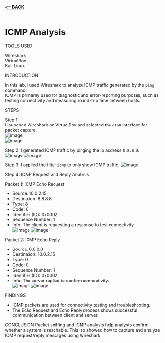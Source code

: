 [**<= BACK**](packetsniffing.md)<br><br>
# ICMP Analysis

TOOLS USED

Wireshark\
VirtualBox\
Kali Linux

INTRODUCTION

In this lab, I used Wireshark to analyze ICMP traffic generated by the `ping` command.  
ICMP is primarily used for diagnostic and error-reporting purposes, such as testing connectivity and measuring round-trip time between hosts.  

STEPS

Step 1:  
I launched Wireshark on VirtualBox and selected the `eth0` interface for packet capture.  
![image](image01.jpg)\
![image](image03.jpg)

Step 2: 
I generated ICMP traffic by pinging the ip address `8.8.8.8`.  
![image](icmp01.jpg)
![image](icmp02.jpg)

Step 3:
I applied the filter `icmp` to only show ICMP traffic.
![image](icmp03.jpg)

Step 4: ICMP Request and Reply Analysis

Packet 1: ICMP Echo Request 
- Source: 10.0.2.15  
- Destination: 8.8.8.8   
- Type: 8   
- Code: 0  
- Identifier (ID): 0x0002  
- Sequence Number: 1  
- Info: The client is requesting a response to test connectivity.  
![image](icmp03.jpg)
![image](icmp04.jpg)

Packet 2: ICMP Echo Reply   
- Source: 8.8.8.8 
- Destination: 10.0.2.15   
- Type: 0   
- Code: 0
- Sequence Number: 1  
- Identifier (ID): 0x0002  
- Info: The server replied to confirm connectivity.  
![image](icmp05.jpg)
![image](icmp06.jpg)

FINDINGS
- ICMP packets are used for connectivity testing and troubleshooting.  
- The Echo Request and Echo Reply process shows successful communication between client and server.  

CONCLUSION
Packet sniffing and ICMP analysis help analysts confirm whether a system is reachable. This lab showed how to capture and analyze ICMP request/reply messages using Wireshark.



